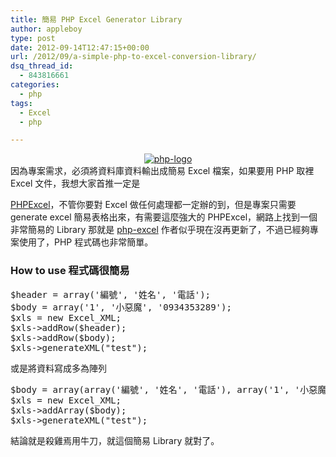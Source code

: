 ```yaml
---
title: 簡易 PHP Excel Generator Library
author: appleboy
type: post
date: 2012-09-14T12:47:15+00:00
url: /2012/09/a-simple-php-to-excel-conversion-library/
dsq_thread_id:
  - 843816661
categories:
  - php
tags:
  - Excel
  - php

---
```

<div style="margin: 0 auto;text-align:center">
  <a href="https://www.flickr.com/photos/appleboy/6034284842/" title="php-logo by appleboy46, on Flickr"><img src="https://i2.wp.com/farm7.static.flickr.com/6186/6034284842_351ff33711_m.jpg?resize=240%2C127&#038;ssl=1" alt="php-logo" data-recalc-dims="1" /></a>
</div> 因為專案需求，必須將資料庫資料輸出成簡易 Excel 檔案，如果要用 PHP 取裡 Excel 文件，我想大家首推一定是 

<a href="http://phpexcel.codeplex.com/" target="_blank">PHPExcel</a>，不管你要對 Excel 做任何處理都一定辦的到，但是專案只需要 generate excel 簡易表格出來，有需要這麼強大的 PHPExcel，網路上找到一個非常簡易的 Library 那就是 <a href="http://code.google.com/p/php-excel/" target="_blank">php-excel</a> 作者似乎現在沒再更新了，不過已經夠專案使用了，PHP 程式碼也非常簡單。 

### How to use 程式碼很簡易 

<pre class="brush: php; title: ; notranslate" title="">$header = array('編號', '姓名', '電話'); 
$body = array('1', '小惡魔', '0934353289'); 
$xls = new Excel_XML;
$xls->addRow($header);
$xls->addRow($body);
$xls->generateXML("test");</pre> 或是將資料寫成多為陣列 

<pre class="brush: php; title: ; notranslate" title="">$body = array(array('編號', '姓名', '電話'), array('1', '小惡魔', '0934353289')); 
$xls = new Excel_XML;
$xls->addArray($body);
$xls->generateXML("test");</pre> 結論就是殺雞焉用牛刀，就這個簡易 Library 就對了。